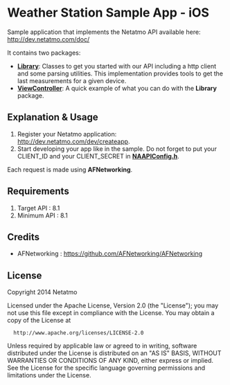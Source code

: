 Weather Station Sample App - iOS
========

Sample application that implements the Netatmo API available here: http://dev.netatmo.com/doc/

It contains two packages:
 * [__Library__][1]: Classes to get you started with our API including a http client and some parsing utilities. This implementation provides tools to get the last measurements for a given device.
 * [__ViewController__][2]: A quick example of what you can do with the __Library__ package.


Explanation & Usage
--------

1. Register your Netatmo application: http://dev.netatmo.com/dev/createapp.
2. Start developing your app like in the sample. Do not forget to put your CLIENT_ID and your CLIENT_SECRET in [__NAAPIConfig.h__][3].

Each request is made using __AFNetworking__.


Requirements
--------
1. Target API : 8.1
2. Minimum API : 8.1


Credits
--------
 * AFNetworking : https://github.com/AFNetworking/AFNetworking


License
--------

   Copyright 2014 Netatmo

   Licensed under the Apache License, Version 2.0 (the "License");
   you may not use this file except in compliance with the License.
   You may obtain a copy of the License at

      http://www.apache.org/licenses/LICENSE-2.0

   Unless required by applicable law or agreed to in writing, software
   distributed under the License is distributed on an "AS IS" BASIS,
   WITHOUT WARRANTIES OR CONDITIONS OF ANY KIND, either express or implied.
   See the License for the specific language governing permissions and
   limitations under the License.


[1]: SampleAPIApp/Library
[2]: SampleAPIApp/ViewController
[3]: SampleAPIApp/Library/NAAPI/NAAPIConfig.h